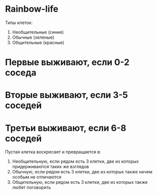 # Rainbow-life
Типы клеток:
1. Необщительные (синие)
2. Обычные (зеленые)
3. Общительные (красные)

# Первые выживают, если 0-2 соседа
# Вторые выживают, если 3-5 соседей 
# Третьи выживают, если 6-8 соседей 

Пустая клетка воскресает и превращается в:
1. Необщительную, если рядом есть 3 клетки, две из которых придерживаются таких же взглядов 
2. Обычную, если рядом есть 3 клетки, две из которых также ничем особым не отличаются
3. Общительную, если рядом есть 3 клетки, две из которых также любят поговорить 

